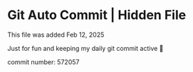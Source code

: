# Git Auto Commit | Hidden File

This file was added Feb 12, 2025

Just for fun and keeping my daily git commit active 🤪

commit number: 572057
